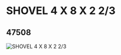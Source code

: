 # SHOVEL 4 X 8 X 2 2/3
## 47508
![SHOVEL 4 X 8 X 2 2/3](https://lc-www-live-s.legocdn.com/media/bricks/5/2/4209728.jpg)